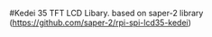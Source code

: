 #Kedei 35 TFT LCD Libary. based on saper-2 library (https://github.com/saper-2/rpi-spi-lcd35-kedei)
